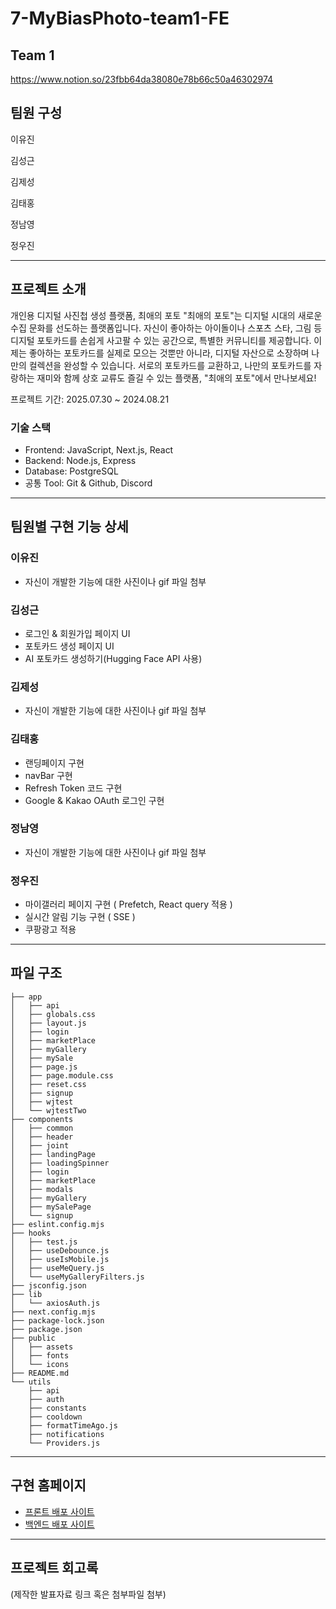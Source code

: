 # 7-MyBiasPhoto-team1-FE

## Team 1

https://www.notion.so/23fbb64da38080e78b66c50a46302974

## 팀원 구성

이유진

김성근

김제성

김태홍

정남영

정우진

---

## 프로젝트 소개

개인용 디지털 사진첩 생성 플랫폼, 최애의 포토
"최애의 포토"는 디지털 시대의 새로운 수집 문화를 선도하는 플랫폼입니다. 자신이 좋아하는 아이돌이나 스포츠 스타, 그림 등 디지털 포토카드를 손쉽게 사고팔 수 있는 공간으로,
특별한 커뮤니티를 제공합니다. 이제는 좋아하는 포토카드를 실제로 모으는 것뿐만 아니라, 디지털 자산으로 소장하며 나만의 컬렉션을 완성할 수 있습니다. 서로의 포토카드를 교환하고,
나만의 포토카드를 자랑하는 재미와 함께 상호 교류도 즐길 수 있는 플랫폼, "최애의 포토"에서 만나보세요!

프로젝트 기간: 2025.07.30 ~ 2024.08.21

### 기술 스택
- Frontend: JavaScript, Next.js, React
- Backend: Node.js, Express
- Database: PostgreSQL
- 공통 Tool: Git & Github, Discord

---

## 팀원별 구현 기능 상세

### 이유진

- 자신이 개발한 기능에 대한 사진이나 gif 파일 첨부

### 김성근

- 로그인 & 회원가입 페이지 UI
- 포토카드 생성 페이지 UI
- AI 포토카드 생성하기(Hugging Face API 사용)

### 김제성

- 자신이 개발한 기능에 대한 사진이나 gif 파일 첨부

### 김태홍

- 랜딩페이지 구현
- navBar 구현
- Refresh Token 코드 구현
- Google & Kakao OAuth 로그인 구현

### 정남영

- 자신이 개발한 기능에 대한 사진이나 gif 파일 첨부

### 정우진

- 마이갤러리 페이지 구현 ( Prefetch, React query 적용 )
- 실시간 알림 기능 구현 ( SSE )
- 쿠팡광고 적용

---

## 파일 구조
```
├── app
│   ├── api
│   ├── globals.css
│   ├── layout.js
│   ├── login
│   ├── marketPlace
│   ├── myGallery
│   ├── mySale
│   ├── page.js
│   ├── page.module.css
│   ├── reset.css
│   ├── signup
│   ├── wjtest
│   └── wjtestTwo
├── components
│   ├── common
│   ├── header
│   ├── joint
│   ├── landingPage
│   ├── loadingSpinner
│   ├── login
│   ├── marketPlace
│   ├── modals
│   ├── myGallery
│   ├── mySalePage
│   └── signup
├── eslint.config.mjs
├── hooks
│   ├── test.js
│   ├── useDebounce.js
│   ├── useIsMobile.js
│   ├── useMeQuery.js
│   └── useMyGalleryFilters.js
├── jsconfig.json
├── lib
│   └── axiosAuth.js
├── next.config.mjs
├── package-lock.json
├── package.json
├── public
│   ├── assets
│   ├── fonts
│   └── icons
├── README.md
└── utils
    ├── api
    ├── auth
    ├── constants
    ├── cooldown
    ├── formatTimeAgo.js
    ├── notifications
    └── Providers.js
```
---

## 구현 홈페이지

- [프론트 배포 사이트](https://7-my-bias-photo-team1-fe-theta.vercel.app)
- [백엔드 배포 사이트](https://7-mybiasphoto-team1-be-production.up.railway.app)

---

## 프로젝트 회고록

(제작한 발표자료 링크 혹은 첨부파일 첨부)
